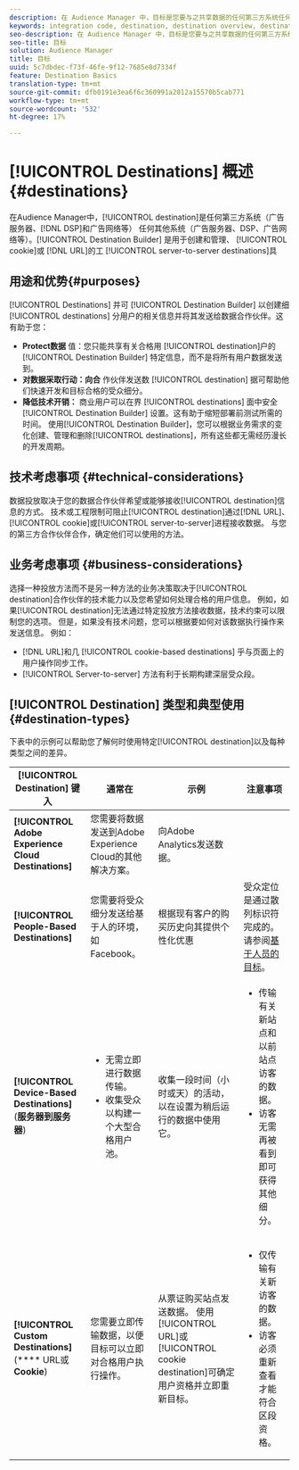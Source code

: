 ```yaml
---
description: 在 Audience Manager 中，目标是您要与之共享数据的任何第三方系统任何其他系统（广告服务器、DSP、广告网络等）。目标生成器是一个用于创建和管理 Cookie、URL 或服务器到服务器目标的工具。
keywords: integration code, destination, destination overview, destination, destination, destination, destination, destination, destination, destination, destination, destination, destination, destination
seo-description: 在 Audience Manager 中，目标是您要与之共享数据的任何第三方系统任何其他系统（广告服务器、DSP、广告网络等）。目标生成器是一个用于创建和管理 Cookie、URL 或服务器到服务器目标的工具。
seo-title: 目标
solution: Audience Manager
title: 目标
uuid: 5c7dbdec-f73f-46fe-9f12-7685e8d7334f
feature: Destination Basics
translation-type: tm+mt
source-git-commit: dfb0191e3ea6f6c360991a2012a15570b5cab771
workflow-type: tm+mt
source-wordcount: '532'
ht-degree: 17%

---
```



# [!UICONTROL Destinations] 概述 {#destinations}

在Audience Manager中，[!UICONTROL destination]是任何第三方系统（广告服务器、[!DNL DSP]和广告网络等） 任何其他系统（广告服务器、DSP、广告网络等）。[!UICONTROL Destination Builder] 是用于创建和管理、 [!UICONTROL cookie]或 [!DNL URL]的工 [!UICONTROL server-to-server destinations]具

## 用途和优势{#purposes}

<!-- c_destinations.xml -->

[!UICONTROL Destinations] 并可 [!UICONTROL Destination Builder] 以创建细 [!UICONTROL destinations] 分用户的相关信息并将其发送给数据合作伙伴。这有助于您：

* **Protect数据** 值：您只能共享有关合格用 [!UICONTROL destination]户的 [!UICONTROL Destination Builder] 特定信息，而不是将所有用户数据发送到。
* **对数据采取行动：向合** 作伙伴发送数 [!UICONTROL destination] 据可帮助他们快速开发和目标合格的受众细分。
* **降低技术开销：** 商业用户可以在界 [!UICONTROL destinations] 面中安全 [!UICONTROL Destination Builder] 设置。这有助于缩短部署前测试所需的时间。 使用[!UICONTROL Destination Builder]，您可以根据业务需求的变化创建、管理和删除[!UICONTROL destinations]，所有这些都无需经历漫长的开发周期。

## 技术考虑事项 {#technical-considerations}

<!-- destination-delivery-methods.xml -->

数据投放取决于您的数据合作伙伴希望或能够接收[!UICONTROL destination]信息的方式。 技术或工程限制可阻止[!UICONTROL destination]通过[!DNL URL]、[!UICONTROL cookie]或[!UICONTROL server-to-server]进程接收数据。 与您的第三方合作伙伴合作，确定他们可以使用的方法。

## 业务考虑事项 {#business-considerations}

选择一种投放方法而不是另一种方法的业务决策取决于[!UICONTROL destination]合作伙伴的技术能力以及您希望如何处理合格的用户信息。 例如，如果[!UICONTROL destination]无法通过特定投放方法接收数据，技术约束可以限制您的选项。 但是，如果没有技术问题，您可以根据要如何对该数据执行操作来发送信息。 例如：

* [!DNL URL]和几 [!UICONTROL cookie-based destinations] 乎与页面上的用户操作同步工作。
* [!UICONTROL Server-to-server] 方法有利于长期构建深层受众段。

## [!UICONTROL Destination] 类型和典型使用  {#destination-types}

下表中的示例可以帮助您了解何时使用特定[!UICONTROL destination]以及每种类型之间的差异。

| [!UICONTROL Destination] 键入 | 通常在 | 示例 | 注意事项 |
|--- |--- |--- |--- |
| **[!UICONTROL Adobe Experience Cloud Destinations]** | 您需要将数据发送到Adobe Experience Cloud的其他解决方案。 | 向Adobe Analytics发送数据。 |  |
| **[!UICONTROL People-Based Destinations]** | 您需要将受众细分发送给基于人的环境，如Facebook。 | 根据现有客户的购买历史向其提供个性化优惠 | 受众定位是通过散列标识符完成的。 请参阅[基于人员的目标](people-based-destinations-overview.md)。 |
| **[!UICONTROL Device-Based Destinations]** (**服务器到服务器**) | <ul><li>无需立即进行数据传输。</li><li>收集受众以构建一个大型合格用户池。</li></ul> | 收集一段时间（小时或天）的活动，以在设置为稍后运行的数据中使用它。 | <ul><li>传输有关新站点和以前站点访客的数据。 </li><li>访客无需再被看到即可获得其他细分。</li></ul> |
| **[!UICONTROL Custom Destinations]** (**** URL或 **Cookie**) | 您需要立即传输数据，以便目标可以立即对合格用户执行操作。 | 从票证购买站点发送数据。 使用[!UICONTROL URL]或[!UICONTROL cookie destination]可确定用户资格并立即重新目标。 | <ul><li>仅传输有关新访客的数据。 </li><li>访客必须重新查看才能符合区段资格。</li></ul> |

